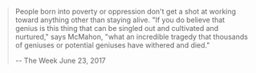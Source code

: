 > People born into poverty or oppression don't get a shot at working toward anything other than staying alive. "If you do believe that genius is this thing that can be singled out and cultivated and nurtured," says McMahon, "what an incredible tragedy that thousands of geniuses or potential geniuses have withered and died."
>
> -- The Week June 23, 2017